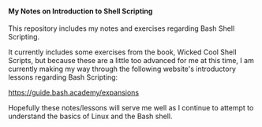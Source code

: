 <h4>My Notes on Introduction to Shell Scripting</h4>

This repository includes my notes and exercises regarding Bash Shell Scripting.

It currently includes some exercises from the book, Wicked Cool Shell Scripts, but because these are a little too advanced for me at this time, I am currently making my way through the following website's introductory lessons regarding Bash Scripting:

https://guide.bash.academy/expansions

Hopefully these notes/lessons will serve me well as I continue to attempt to understand the basics of Linux and the Bash shell.
